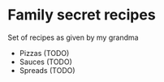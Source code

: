 # Family secret recipes

Set of recipes as given by  my grandma

- Pizzas (TODO)
- Sauces (TODO)
- Spreads (TODO)